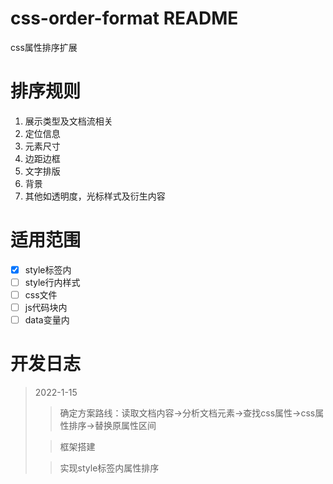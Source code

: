 # css-order-format README

css属性排序扩展

# 排序规则

1. 展示类型及文档流相关
2. 定位信息
3. 元素尺寸
4. 边距边框
5. 文字排版
6. 背景
7. 其他如透明度，光标样式及衍生内容

# 适用范围

- [x] style标签内
- [ ] style行内样式
- [ ] css文件
- [ ] js代码块内
- [ ] data变量内

# 开发日志
> 2022-1-15
> > 确定方案路线：读取文档内容->分析文档元素->查找css属性->css属性排序->替换原属性区间
>
> > 框架搭建
> 
> > 实现style标签内属性排序